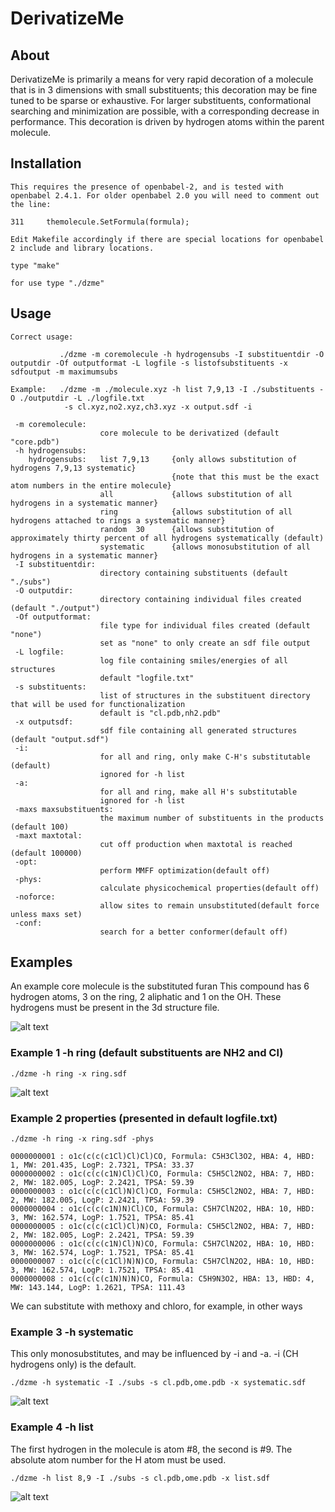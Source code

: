 # DerivatizeMe

## About

DerivatizeMe is primarily a means for very rapid decoration of a molecule that is in 3 dimensions with small substituents; this decoration may be fine tuned to be sparse or exhaustive.
For larger substituents, conformational searching and minimization are possible, with a corresponding decrease in performance. This decoration is driven by hydrogen atoms within the parent molecule.

## Installation

```
This requires the presence of openbabel-2, and is tested with openbabel 2.4.1. For older openbabel 2.0 you will need to comment out the line:

311     themolecule.SetFormula(formula);

Edit Makefile accordingly if there are special locations for openbabel 2 include and library locations.

type "make"

for use type "./dzme"
```


## Usage

```
Correct usage:

           ./dzme -m coremolecule -h hydrogensubs -I substituentdir -O outputdir -Of outputformat -L logfile -s listofsubstituents -x sdfoutput -m maximumsubs

Example:   ./dzme -m ./molecule.xyz -h list 7,9,13 -I ./substituents -O ./outputdir -L ./logfile.txt
            -s cl.xyz,no2.xyz,ch3.xyz -x output.sdf -i 

 -m coremolecule:
                    core molecule to be derivatized (default "core.pdb")
 -h hydrogensubs:
    hydrogensubs:   list 7,9,13     {only allows substitution of hydrogens 7,9,13 systematic}
                                    {note that this must be the exact atom numbers in the entire molecule}
                    all             {allows substitution of all hydrogens in a systematic manner}
                    ring            {allows substitution of all hydrogens attached to rings a systematic manner}
                    random  30      {allows substitution of approximately thirty percent of all hydrogens systematically (default)
                    systematic      {allows monosubstitution of all hydrogens in a systematic manner}
 -I substituentdir:
                    directory containing substituents (default "./subs")
 -O outputdir:
                    directory containing individual files created (default "./output")
 -Of outputformat:
                    file type for individual files created (default "none")
                    set as "none" to only create an sdf file output
 -L logfile:
                    log file containing smiles/energies of all structures
                    default "logfile.txt"
 -s substituents:
                    list of structures in the substituent directory that will be used for functionalization
                    default is "cl.pdb,nh2.pdb"
 -x outputsdf:
                    sdf file containing all generated structures (default "output.sdf")
 -i:
                    for all and ring, only make C-H's substitutable (default)
                    ignored for -h list
 -a:
                    for all and ring, make all H's substitutable
                    ignored for -h list
 -maxs maxsubstituents:
                    the maximum number of substituents in the products (default 100)
 -maxt maxtotal:
                    cut off production when maxtotal is reached (default 100000)
 -opt:
                    perform MMFF optimization(default off)
 -phys:
                    calculate physicochemical properties(default off)
 -noforce:
                    allow sites to remain unsubstituted(default force unless maxs set)
 -conf:
                    search for a better conformer(default off)
```
## Examples

An example core molecule is the substituted furan This compound has 6 hydrogen atoms, 3 on the ring, 2 aliphatic and 1 on the OH. These hydrogens must be present in the 3d structure file.

![alt text](https://github.com/CMCDD/DerivatizeMe/blob/master/graphics/core.png)

### Example 1 -h ring (default substituents are NH2 and Cl)
```
./dzme -h ring -x ring.sdf
```
![alt text](https://github.com/CMCDD/DerivatizeMe/blob/master/graphics/ring.png)

### Example 2 properties (presented in default logfile.txt)
```
./dzme -h ring -x ring.sdf -phys 
```
```
0000000001 : o1c(c(c(c1Cl)Cl)Cl)CO, Formula: C5H3Cl3O2, HBA: 4, HBD: 1, MW: 201.435, LogP: 2.7321, TPSA: 33.37
0000000002 : o1c(c(c(c1N)Cl)Cl)CO, Formula: C5H5Cl2NO2, HBA: 7, HBD: 2, MW: 182.005, LogP: 2.2421, TPSA: 59.39
0000000003 : o1c(c(c(c1Cl)N)Cl)CO, Formula: C5H5Cl2NO2, HBA: 7, HBD: 2, MW: 182.005, LogP: 2.2421, TPSA: 59.39
0000000004 : o1c(c(c(c1N)N)Cl)CO, Formula: C5H7ClN2O2, HBA: 10, HBD: 3, MW: 162.574, LogP: 1.7521, TPSA: 85.41
0000000005 : o1c(c(c(c1Cl)Cl)N)CO, Formula: C5H5Cl2NO2, HBA: 7, HBD: 2, MW: 182.005, LogP: 2.2421, TPSA: 59.39
0000000006 : o1c(c(c(c1N)Cl)N)CO, Formula: C5H7ClN2O2, HBA: 10, HBD: 3, MW: 162.574, LogP: 1.7521, TPSA: 85.41
0000000007 : o1c(c(c(c1Cl)N)N)CO, Formula: C5H7ClN2O2, HBA: 10, HBD: 3, MW: 162.574, LogP: 1.7521, TPSA: 85.41
0000000008 : o1c(c(c(c1N)N)N)CO, Formula: C5H9N3O2, HBA: 13, HBD: 4, MW: 143.144, LogP: 1.2621, TPSA: 111.43
```
We can substitute with methoxy and chloro, for example, in other ways

### Example 3 -h systematic
This only monosubstitutes, and may be influenced by -i and -a. -i (CH hydrogens only) is the default.
```
./dzme -h systematic -I ./subs -s cl.pdb,ome.pdb -x systematic.sdf
```
![alt text](https://github.com/CMCDD/DerivatizeMe/blob/master/graphics/systematic.png)

### Example 4 -h list
The first hydrogen in the molecule is atom #8, the second is #9. The absolute atom number for the H atom must be used.
```
./dzme -h list 8,9 -I ./subs -s cl.pdb,ome.pdb -x list.sdf
```
![alt text](https://github.com/CMCDD/DerivatizeMe/blob/master/graphics/list.png)



